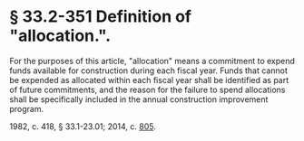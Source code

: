 # § 33.2-351 Definition of "allocation.".

<p>For the purposes of this article, "allocation" means a commitment to expend funds available for construction during each fiscal year. Funds that cannot be expended as allocated within each fiscal year shall be identified as part of future commitments, and the reason for the failure to spend allocations shall be specifically included in the annual construction improvement program.</p><p>1982, c. 418, § 33.1-23.01; 2014, c. <a href='http://lis.virginia.gov/cgi-bin/legp604.exe?141+ful+CHAP0805'>805</a>.</p>
